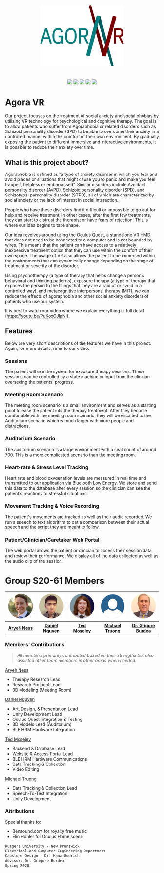 
<p align="center">
<a href="https://github.com/Agora-VR"><img src="Image Assets\AgoraLogo-Transparent.png" height="200px"></a>
</p>

#
<p align="center">
<a href="https://github.com/Agora-VR/Agora-VR/releases" alt="Releases">
    <img src="https://img.shields.io/github/v/release/Agora-VR/Agora-VR?include_prereleases" /></a>

<a href="https://github.com/Agora-VR/Agora-VR/graphs/traffic" alt="Downloads">
    <img src="https://img.shields.io/github/downloads/Agora-VR/Agora-VR/total" /></a>

<a href="https://github.com/Agora-VR/Agora-VR/pulse" alt="Repo Size">
    <img src="https://img.shields.io/github/repo-size/Agora-VR/Agora-VR" /></a>

<a href="https://developer.oculus.com/quest/" alt="Platform">
    <img src="https://img.shields.io/static/v1?logo=oculus&label=platform&message=Oculus%20Quest&color=9517A9" /></a>

<a href="https://unity3d.com/unity/whats-new/2019.3.1" alt="Unity Version">
    <img src="https://img.shields.io/static/v1?logo=unity&label=unity%20version&message=2019.3.1&color=202020" /></a>
</p>

# Agora VR
Our project focuses on the treatment of social anxiety and social phobias by utilizing VR technology for psychological and cognitive therapy. The goal is to allow patients who suffer from Agoraphobia or related disorders such as Schizoid personality disorder (SPD) to be able to overcome their anxiety in a controlled manner within the comfort of their own environment. By gradually exposing the patient to different immersive and interactive environments, it is possible to reduce their anxiety over time.

## What is this project about?
Agoraphobia is defined as “a type of anxiety disorder in which you fear and avoid places or situations that might cause you to panic and make you feel trapped, helpless or embarrassed”. Similar disorders include Avoidant personality disorder (AvPD), Schizoid personality disorder (SPD), and Schizotypal personality disorder (STPD), all of which are characterized by social anxiety or the lack of interest in social interaction.

People who have these disorders find it difficult or impossible to go out for help and receive treatment. In other cases, after the first few treatments, they can start to distrust the therapist or have fears of rejection. This is where our idea begins to take shape.

Our idea revolves around using the Oculus Quest, a standalone VR HMD that does not need to be connected to a computer and is not bounded by wires. This means that the patient can have access to a relatively inexpensive treatment option that they can use within the comfort of their own space. The usage of VR also allows the patient to be immersed within the environments that can dynamically change depending on the stage of treatment or severity of the disorder.

Using psychotherapy (a type of therapy that helps change a person’s behavioral and thinking patterns), exposure therapy (a type of therapy that exposes the person to the things that they are afraid of or avoid in a controlled way), and metacognitive interpersonal therapy (MIT), we can reduce the effects of agoraphobia and other social anxiety disorders of patients who use our system.

It is best to watch our video where we explain everything in full detail (https://youtu.be/PuKoxOJlpNI).

## Features
Below are very short descriptions of the features we have in this project. Again, for more details, refer to our video.

### Sessions
The patient will use the system for exposure therapy sessions. These sessions can be controlled by a state machine or input from the clincian overseeing the patients' progress.

### Meeting Room Scenario
The meeting room scenario is a small environment and serves as a starting point to ease the patient into the therapy treatment. After they become comfortable with the meeting room scenario, they will be escalted to the Auditorium scenario which is much larger with more people and distractions.

### Auditorium Scenario
The auditorium scenario is a large environment with a seat count of around 700. This is a more complicated scenario than the meeting room.

### Heart-rate & Stress Level Tracking
Heart rate and blood oxygenation levels are measured in real time and transmitted to our application via Bluetooth Low Energy. We store and send this data to the database after every session so the clinician can see the patient's reactions to stressful situations.

### Movement Tracking & Voice Recording
The patient's movements are tracked as well as their audio recorded. We run a speech to text algorithm to get a comparison between their actual speech and the script they are meant to follow.

### Patient/Clinician/Caretaker Web Portal
The web portal allows the patient or clincian to access their session data and review their performance. We display all of the data collected as well as the audio clip of the session.

# Group S20-61 Members
<table>
  <tr>
    <th width="20%">
        <a href="https://github.com/AryehNess"><img src="Image Assets\profile_aryeh.png"></a>
    </th>
    <th width="20%">
        <a href="https://www.linkedin.com/in/dannguyen-ce/"><img src="Image Assets\profile_dan.png"></a>
    </th>
    <th width="20%">
        <a href="https://www.linkedin.com/in/ted-moseley-6646b1192/"><img src="Image Assets\profile_ted.png"></a>
    </th>
    <th width="20%">
        <a href="https://github.com/MichaelTruongZ"><img src="Image Assets\profile_mike.png"></a>
    </th>
    <th width="20%">
        <a href="https://www.linkedin.com/in/grigore-burdea-phd-9a028340/"><img src="Image Assets\profile_burdea.png"></a>
    </th>
  </tr>
  <tr>
    <th><a href="https://github.com/AryehNess">Aryeh Ness</a></th>
    <th><a href="https://www.linkedin.com/in/dannguyen-ce/">Daniel Nguyen</a></th>
    <th><a href="https://www.linkedin.com/in/ted-moseley-6646b1192/">Ted Moseley</a></th>
    <th><a href="https://github.com/MichaelTruongZ">Michael Truong</a></th>
    <th><a href="https://www.linkedin.com/in/grigore-burdea-phd-9a028340/">Dr. Grigore Burdea</a></th>
  </tr>
</table>

### Members' Contributions
>*All members primarily contributed based on their strengths but also assisted other team members in other areas when needed.*

[Aryeh Ness](https://github.com/AryehNess)
 - Therapy Research Lead
 - Research Protocol Lead
 - 3D Modeling (Meeting Room)

[Daniel Nguyen](https://www.linkedin.com/in/dannguyen-ce/)
 - Art, Design, & Presentation Lead
 - Unity Development Lead
 - Oculus Quest Integration & Testing
 - 3D Models Lead (Auditorium)
 - BLE HRM Hardware Integration

[Ted Moseley](https://www.linkedin.com/in/ted-moseley-6646b1192/)
 - Backend & Database Lead
 - Website & Access Portal Lead
 - BLE HRM Hardware Communications
 - Data Tracking & Collection
 - Video Editing

[Michael Truong](https://github.com/MichaelTruongZ)
 - Data Tracking & Collection Lead
 - Speech-To-Text Integration
 - Unity Development

### Attributions
Special thanks to:
 - Bensound.com for royalty free music
 - Elin Höhler for Oculus Home scene


```
Rutgers University - New Brunswick
Electrical and Computer Engineering Department
Capstone Design - Dr. Hana Godrich
Advisor: Dr. Grigore Burdea
Spring 2020
```
